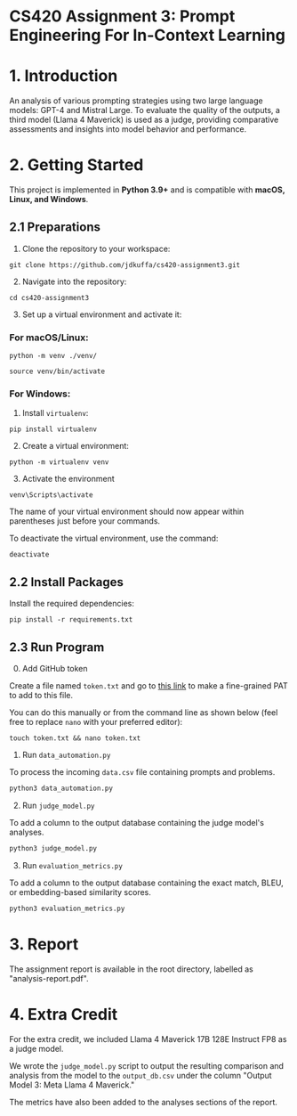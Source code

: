 # CS420 Assignment 3: Prompt Engineering For In-Context Learning

# **1. Introduction** 

An analysis of various prompting strategies using two large language models: GPT-4 and Mistral Large. To evaluate the quality of the outputs, a third model (Llama 4 Maverick) is used as a judge, providing comparative assessments and insights into model behavior and performance.

# **2. Getting Started**  

This project is implemented in **Python 3.9+** and is compatible with **macOS, Linux, and Windows**.  

## **2.1 Preparations**  

1. Clone the repository to your workspace:  
```shell
git clone https://github.com/jdkuffa/cs420-assignment3.git
```

2. Navigate into the repository:

```shell
cd cs420-assignment3
```

3. Set up a virtual environment and activate it:

### For macOS/Linux:

```shell
python -m venv ./venv/
```
```shell
source venv/bin/activate
```

### For Windows:

1. Install ```virtualenv```:
```shell
pip install virtualenv
```

2. Create a virtual environment:
```shell
python -m virtualenv venv
```

3. Activate the environment
```shell
venv\Scripts\activate
```

The name of your virtual environment should now appear within parentheses just before your commands.

To deactivate the virtual environment, use the command:

```shell
deactivate
```

## **2.2 Install Packages**

Install the required dependencies:

```shell
pip install -r requirements.txt
```

## **2.3 Run Program**
0. Add GitHub token

Create a file named ```token.txt``` and go to [this link](https://github.com/settings/personal-access-tokens) to make a fine-grained PAT to add to this file.

You can do this manually or from the command line as shown below (feel free to replace ```nano``` with your preferred editor):

```shell
touch token.txt && nano token.txt
```

1. Run ```data_automation.py```

To process the incoming ```data.csv``` file containing prompts and problems.

```python
python3 data_automation.py
```

2. Run ```judge_model.py```

To add a column to the output database containing the judge model's analyses.

```python
python3 judge_model.py
```

3. Run ```evaluation_metrics.py```
   
To add a column to the output database containing the exact match, BLEU, or embedding-based similarity scores.

```python
python3 evaluation_metrics.py
```

# 3. Report

The assignment report is available in the root directory, labelled as "analysis-report.pdf".

# 4. Extra Credit

For the extra credit, we included Llama 4 Maverick 17B 128E Instruct FP8 as a judge model. 

We wrote the ```judge_model.py``` script to output the resulting comparison and analysis from the model to the ```output_db.csv``` under the column "Output Model 3: Meta Llama 4 Maverick." 

The metrics have also been added to the analyses sections of the report.
